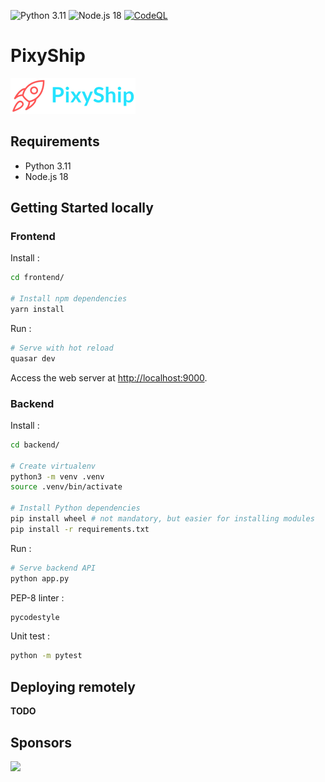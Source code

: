 ![Python 3.11](https://github.com/solevis/pixyship/actions/workflows/python311.yml/badge.svg?branch=quart-pssapi-quasar)
![Node.js 18](https://github.com/solevis/pixyship/actions/workflows/nodejs18.yml/badge.svg?branch=quart-pssapi-quasar)
[![CodeQL](https://github.com/solevis/pixyship/actions/workflows/codeql-analysis.yml/badge.svg)](https://github.com/solevis/pixyship/actions/workflows/codeql-analysis.yml)

# PixyShip

![Pixyship logo](./pixyship.png)

## Requirements

- Python 3.11
- Node.js 18

## Getting Started locally

### Frontend

Install :

```bash
cd frontend/

# Install npm dependencies
yarn install
```

Run :

```bash
# Serve with hot reload
quasar dev
```

Access the web server at [http://localhost:9000](http://localhost:9000).

### Backend

Install :

```bash
cd backend/

# Create virtualenv
python3 -m venv .venv
source .venv/bin/activate

# Install Python dependencies
pip install wheel # not mandatory, but easier for installing modules
pip install -r requirements.txt
```

Run :

```bash
# Serve backend API
python app.py
```

PEP-8 linter :

```bash
pycodestyle
```

Unit test :

```bash
python -m pytest
```

## Deploying remotely

**TODO**

## Sponsors

<a href="https://jb.gg/OpenSourceSupport">
<img src="https://resources.jetbrains.com/storage/products/company/brand/logos/jb_beam.png" width="150">
</a>
